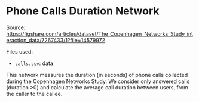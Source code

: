 # Phone Calls Duration Network

Source: <https://figshare.com/articles/dataset/The_Copenhagen_Networks_Study_interaction_data/7267433/1?file=14579972>

Files used:
- `calls.csv`: data

This network measures the duration (in seconds) of phone calls collected during the Copenhagen Networks Study.
We consider only answered calls (duration >0) and calculate the average call duration between users, from the caller to the callee.
